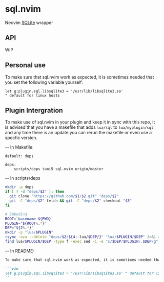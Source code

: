 sql.nvim
=================

Neovim [SQLite] wrapper

API
-----------------
WIP

Personal use
-----------------

To make sure that sql.nvim work as expected, it is sometimes needed that  you
set the following variable yourself:

```vim 
let g:plugin.sql.libsqlite3 = '/usr/lib/libsqlite3.so' 
" default for linux hosts
```

Plugin Intergration 
-----------------

To make use of sql.nvim in your plugin and keep it in sync with this repo,
it is advised that you have a makefile that adds `lua/sql` to
`lua/myplugin/sql` and any time there is an update you can rerun the makefile
or even use a specfic version.

-- In Makefile:
```
default: deps

deps:
	scripts/deps tami5 sql.nvim origin/master
```

-- In scripts/deps 
```bash
mkdir -p deps
if [ ! -d "deps/$2" ]; then
  git clone "https://github.com/$1/$2.git" "deps/$2"
  git -C "deps/$2" fetch && git -C "deps/$2" checkout "$3"
fi

# Embeding
ROOT=`basename ${PWD}`
PLUGIN="${ROOT%.*}"
DEP="${2%.*}"
mkdir -p "lua/$PLUGIN"
rsync -avu --delete "deps/$2/${4:-lua/$DEP/}" "lua/$PLUGIN/$DEP" 2>&1 >/dev/null 
find lua/$PLUGIN/$DEP -type f -exec sed -i -e "s/$DEP/$PLUGIN\.$DEP/g" {} \;
```

-- In README:

```markdown
To make sure that sql.nvim work as expected, it is sometimes needed that  you set the following variable yourself:

```vim 
let g:plugin.sql.libsqlite3 = '/usr/lib/libsqlite3.so' " default for linux hosts
``
```

[SQLite]: https://www.sqlite.org/index.html
